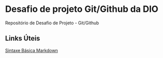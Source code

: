 # Desafio de projeto Git/Github da DIO
Repositório de Desafio de Projeto - Git/Github
## Links Úteis
[Sintaxe Básica Markdown](https://www.markdownguide.org/basic-syntax)
